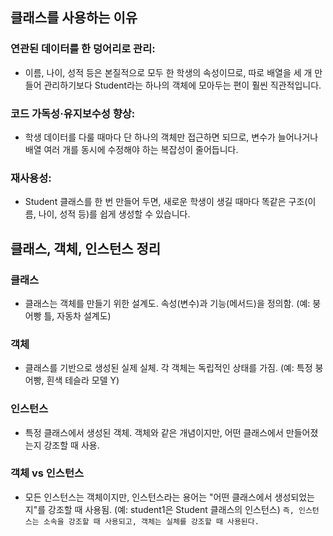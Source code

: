 ## 클래스를 사용하는 이유

### 연관된 데이터를 한 덩어리로 관리: 
- 이름, 나이, 성적 등은 본질적으로 모두 한 학생의 속성이므로, 따로 배열을 세 개 만들어 관리하기보다 Student라는 하나의 객체에 모아두는 편이 훨씬 직관적입니다.

### 코드 가독성·유지보수성 향상: 
- 학생 데이터를 다룰 때마다 단 하나의 객체만 접근하면 되므로, 변수가 늘어나거나 배열 여러 개를 동시에 수정해야 하는 복잡성이 줄어듭니다.

### 재사용성: 
- Student 클래스를 한 번 만들어 두면, 새로운 학생이 생길 때마다 똑같은 구조(이름, 나이, 성적 등)를 쉽게 생성할 수 있습니다.

## 클래스, 객체, 인스턴스 정리

### 클래스
- 클래스는 객체를 만들기 위한 설계도. 속성(변수)과 기능(메서드)을 정의함. (예: 붕어빵 틀, 자동차 설계도)

### 객체 
- 클래스를 기반으로 생성된 실제 실체. 각 객체는 독립적인 상태를 가짐. (예: 특정 붕어빵, 흰색 테슬라 모델 Y)

### 인스턴스
- 특정 클래스에서 생성된 객체. 객체와 같은 개념이지만, 어떤 클래스에서 만들어졌는지 강조할 때 사용.

### 객체 vs 인스턴스
- 모든 인스턴스는 객체이지만, 인스턴스라는 용어는 "어떤 클래스에서 생성되었는지"를 강조할 때 사용됨. (예: student1은 Student 클래스의 인스턴스)
```즉, 인스턴스는 소속을 강조할 때 사용되고, 객체는 실체를 강조할 때 사용된다.```
